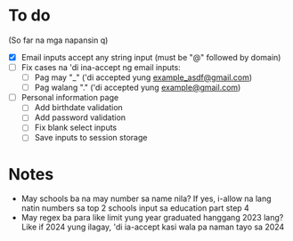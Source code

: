# To do

(So far na mga napansin q)

-   [x] Email inputs accept any string input (must be "@" followed by domain)
-   [ ] Fix cases na 'di ina-accept ng email inputs:
    -   [ ] Pag may "\_" ('di accepted yung example_asdf@gmail.com)
    -   [ ] Pag walang "." ('di accepted yung example@gmail.com)
-   [ ] Personal information page
    -   [ ] Add birthdate validation
    -   [ ] Add password validation
    -   [ ] Fix blank select inputs
    -   [ ] Save inputs to session storage

# Notes

-   May schools ba na may number sa name nila? If yes, i-allow na lang natin numbers sa top 2 schools input sa education part step 4
-   May regex ba para like limit yung year graduated hanggang 2023 lang? Like if 2024 yung ilagay, 'di ia-accept kasi wala pa naman tayo sa 2024
